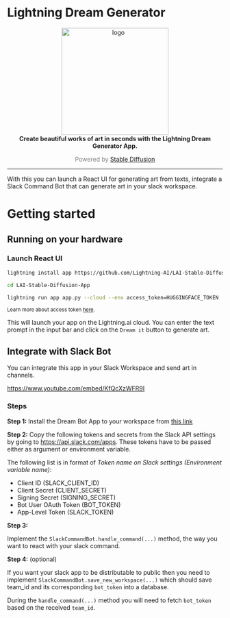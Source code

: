 # Lightning Dream Generator

<p align="center">
  <img width="250" alt="logo" src="https://i.ibb.co/BrsfpBj/Visualize-Your-word-banner-small.jpg"/>
  <br>
  <strong>Create beautiful works of art in seconds with the Lightning Dream Generator App.</strong>
  <br>
  <p align="center" style="color:grey">Powered by <a href="https://stability.ai/blog/stable-diffusion-public-release">Stable Diffusion</a></p>
</p>
<p align="center">
</p>

______________________________________________________________________

With this you can launch a React UI for generating art from texts, integrate a Slack Command Bot that can generate art
in your slack workspace.

# Getting started

## Running on your hardware

### Launch React UI

```bash
lightning install app https://github.com/Lightning-AI/LAI-Stable-Diffusion-App

cd LAI-Stable-Diffusion-App

lightning run app app.py --cloud --env access_token=HUGGINGFACE_TOKEN
```

<sup>Learn more about access token <a href="https://huggingface.co/docs/hub/security-tokens">here</a>.</sup>

This will launch your app on the Lightning.ai cloud. You can enter the text prompt in the input bar and click on the
`Dream it` button to generate art.

## Integrate with Slack Bot

You can integrate this app in your Slack Workspace and send art in channels.

https://www.youtube.com/embed/KfQcXzWFR9I

### Steps

**Step 1:**
Install the Dream Bot App to your workspace
from <a href="https://eqmgj-01gbx5pe619qhqmk6gy2fcj4r0.litng-ai-03.litng.ai/slack/install">this link</a>

**Step 2:**
Copy the following tokens and secrets from the Slack API settings by going to https://api.slack.com/apps. These tokens
have to be passed either as argument or environment variable.

The following list is in format of _Token name on Slack settings (Environment variable name)_:

- Client ID (SLACK_CLIENT_ID)
- Client Secret (CLIENT_SECRET)
- Signing Secret (SIGNING_SECRET)
- Bot User OAuth Token (BOT_TOKEN)
- App-Level Token (SLACK_TOKEN)

**Step 3:**

Implement the `SlackCommandBot.handle_command(...)` method, the way you want to react with your slack command.

**Step 4:** (optional)

If you want your slack app to be distributable to public then you need to
implement `SlackCommandBot.save_new_workspace(...)` which should save team_id and its corresponding `bot_token` into a
database.

During the `handle_command(...)` method you will need to fetch `bot_token` based on the received `team_id`.
